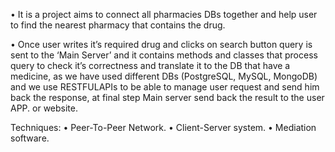 •	It is a project aims to connect all pharmacies DBs together and help user to find the nearest pharmacy that contains the drug.


•	Once user writes it’s required drug and clicks on search button query is sent to the ‘Main Server’ and it contains methods and classes that process query to check it’s correctness and translate it to the DB that have a medicine, as we have used different DBs (PostgreSQL, MySQL, MongoDB) and we use RESTFULAPIs to be able to manage user request and send him back the response, at final step Main server send back the result to the user APP. or website. 


Techniques:
    •	Peer-To-Peer Network.
    •	Client-Server system.
    •	Mediation software.
